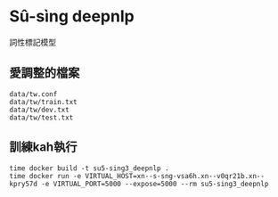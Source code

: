 # Sû-sìng deepnlp
詞性標記模型


## 愛調整的檔案
```
data/tw.conf
data/tw/train.txt
data/tw/dev.txt
data/tw/test.txt
```

## 訓練kah執行
```
time docker build -t su5-sing3_deepnlp .
time docker run -e VIRTUAL_HOST=xn--s-sng-vsa6h.xn--v0qr21b.xn--kpry57d -e VIRTUAL_PORT=5000 --expose=5000 --rm su5-sing3_deepnlp
```

